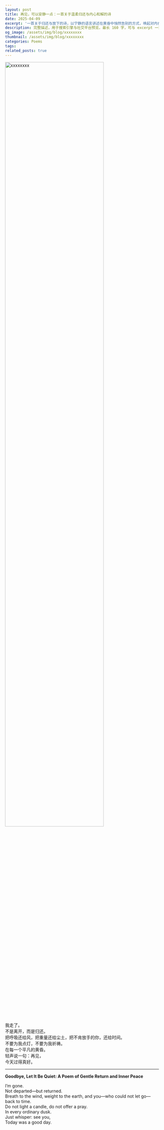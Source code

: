 ```yaml
---
layout: post
title: 再见，可以安静一点：一首关于温柔归还与内心和解的诗
date: 2025-04-09
excerpt: '一首关于归还与放下的诗，以宁静的语言讲述在黄昏中悄然告别的方式，唤起对内在和平的共鸣。A poem about returning and letting go, told in serene language, evoking a gentle farewell whispered at dusk and resonating with inner peace.'
description: 完整描述，用于搜索引擎与社交平台预览，最长 160 字，可与 excerpt 一致
og_image: /assets/img/blog/xxxxxxxx
thumbnail: /assets/img/blog/xxxxxxxx
categories: Poems
tags: 
related_posts: true
---
```


<img src="/assets/img/blog/xxxxxxxx" style="width:80%;" alt="xxxxxxxx">

我走了。  
不是离开，而是归还。  
把呼吸还给风，把重量还给尘土，把不肯放手的你，还给时间。  
不要为我点灯，不要为我祈祷。  
在每一个平凡的黄昏。  
轻声说一句：再见，  
今天过得真好。

---

**Goodbye, Let It Be Quiet: A Poem of Gentle Return and Inner Peace**

I’m gone.  
Not departed—but returned.  
Breath to the wind, weight to the earth, and you—who could not let go—back to time.  
Do not light a candle, do not offer a pray.  
In every ordinary dusk.  
Just whisper: see you,  
Today was a good day.